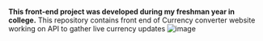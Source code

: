 **This front-end project was developed during my freshman year in college.**
This repository contains front end of Currency converter website working on API to gather live currency updates
![image](https://github.com/Piyushmakkar98/Currency-Converter-Website/assets/152017262/deb35411-9a9b-4f93-b556-0c7eaeb4378e)
